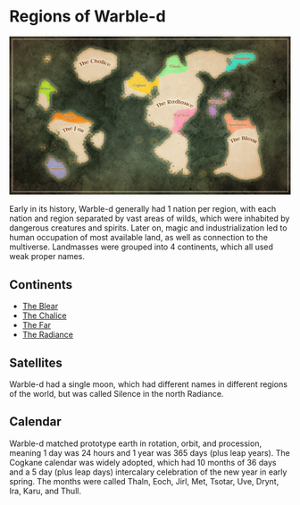 # Regions of Warble-d

<meta property="og:description" content="Regions of Warble-d.">

![Warble-d](atlas.png)

Early in its history, Warble-d generally had 1 nation per region, with each nation and region separated by vast areas of wilds, which were inhabited by dangerous creatures and spirits. Later on, magic and industrialization led to human occupation of most available land, as well as connection to the multiverse. Landmasses were grouped into 4 continents, which all used weak proper names.

## Continents

- [The Blear](blear/introduction.md)
- [The Chalice](chalice/introduction.md)
- [The Far](far/introduction.md)
- [The Radiance](radiance/introduction.md)

## Satellites

Warble-d had a single moon, which had different names in different regions of the world, but was called Silence in the north Radiance.

## Calendar

Warble-d matched prototype earth in rotation, orbit, and procession, meaning 1 day was 24 hours and 1 year was 365 days (plus leap years). The Cogkane calendar was widely adopted, which had 10 months of 36 days and a 5 day (plus leap days) intercalary celebration of the new year in early spring. The months were called Thaln, Eoch, Jirl, Met, Tsotar, Uve, Drynt, Ira, Karu, and Thull.